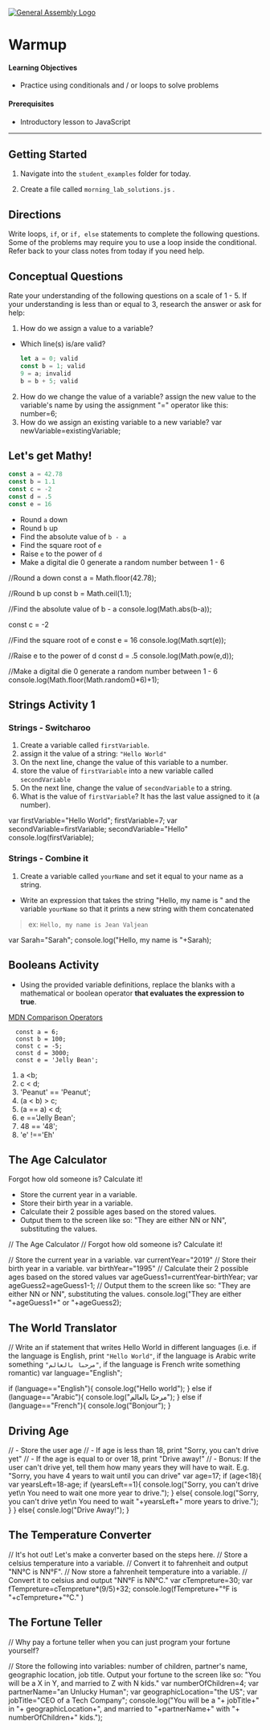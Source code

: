 [![General Assembly Logo](https://camo.githubusercontent.com/1a91b05b8f4d44b5bbfb83abac2b0996d8e26c92/687474703a2f2f692e696d6775722e636f6d2f6b6538555354712e706e67)](https://generalassemb.ly)

# Warmup

#### Learning Objectives

- Practice using conditionals and / or loops to solve problems

#### Prerequisites

- Introductory lesson to JavaScript

---

## Getting Started

1. Navigate into the `student_examples` folder for today.

2. Create a file called `morning_lab_solutions.js` .



## Directions
Write loops, `if`, or `if, else` statements to complete the following questions. Some of the problems may require you to use a loop inside the conditional. Refer back to your class notes from today if you need help.

## Conceptual Questions

Rate your understanding of the following questions on a scale of 1 - 5. If your understanding is less than or equal to 3, research the answer or ask for help:

1. How do we assign a value to a variable?
  - Which line(s) is/are valid?

    ```js
    let a = 0; valid
    const b = 1; valid
    9 = a; invalid
    b = b + 5; valid
    ```

2. How do we change the value of a variable?
assign the new value to the variable's name by using the assignment "=" operator like this:
number=6;
3. How do we assign an existing variable to a new variable?
var newVariable=existingVariable;

## Let's get Mathy!

```js
const a = 42.78
const b = 1.1
const c = -2
const d = .5
const e = 16
```

- Round `a` down
- Round `b` up
- Find the absolute value of `b - a`
- Find the square root of `e`
- Raise `e` to the power of `d`
- Make a digital die 0 generate a random number between 1 - 6 

//Round a down
const a = Math.floor(42.78);

//Round b up
const b = Math.ceil(1.1);

//Find the absolute value of b - a
console.log(Math.abs(b-a));

const c = -2

//Find the square root of e
const e = 16
console.log(Math.sqrt(e));

//Raise e to the power of d
const d = .5
console.log(Math.pow(e,d));

//Make a digital die 0 generate a random number between 1 - 6
console.log(Math.floor(Math.random()*6)+1);

## Strings Activity 1

### Strings - Switcharoo
1. Create a variable called `firstVariable`.
1. assign it the value of a string: `"Hello World"`
1. On the next line, change the value of this variable to a number.
1. store the value of `firstVariable` into a new variable called `secondVariable`
1. On the next line, change the value of `secondVariable` to a string.
1. What is the value of `firstVariable`? It has the last value assigned to it (a number).

var firstVariable="Hello World";
firstVariable=7;
var secondVariable=firstVariable;
secondVariable="Hello"
console.log(firstVariable);

### Strings - Combine it
1. Create a variable called `yourName` and set it equal to your name as a string.
  - Write an expression that takes the string "Hello, my name is " and the variable `yourName` so that it prints a new string with them concatenated

>ex: `Hello, my name is Jean Valjean`

var Sarah="Sarah";
console.log("Hello, my name is "+Sarah);

## Booleans Activity
- Using the provided variable definitions, replace the blanks with a mathematical or boolean operator **that evaluates the expression to true**.

[MDN Comparison Operators](https://developer.mozilla.org/en-US/docs/Web/JavaScript/Reference/Operators/Comparison_Operators)

```
  const a = 6;
  const b = 100;
  const c = -5;
  const d = 3000;
  const e = 'Jelly Bean';
```

1.  a <b;
1.  c < d;
1.  'Peanut' == 'Peanut';
1.  (a < b) > c;
1.  (a == a) < d;
1.  e =='Jelly Bean';
1.  48 == '48';
1. 'e' !=='Eh'

## The Age Calculator

Forgot how old someone is? Calculate it!

- Store the current year in a variable.
- Store their birth year in a variable.
- Calculate their 2 possible ages based on the stored values.
- Output them to the screen like so: "They are either NN or NN", substituting the values.

// The Age Calculator
// Forgot how old someone is? Calculate it!

// Store the current year in a variable.
var currentYear="2019"
// Store their birth year in a variable.
var birthYear="1995"
// Calculate their 2 possible ages based on the stored values
var ageGuess1=currentYear-birthYear;
var ageGuess2=ageGuess1-1;
// Output them to the screen like so: "They are either NN or NN", substituting the values.
console.log("They are either "+ageGuess1+" or "+ageGuess2);

## The World Translator
// Write an if statement that writes Hello World in different languages (i.e. if the language is English, print `"Hello World"`, if the language is Arabic write something `"مرحبا بالعالم"`, if the language is French write something romantic)
var language="English";

if (language=="English"){
  console.log("Hello world");
}
else if (language=="Arabic"){
  console.log("مرحبًا بالعالم");
}
else if (language=="French"){
  console.log("Bonjour");
}

 ## Driving Age
// - Store the user age
// - If age is less than 18, print "Sorry, you can't drive yet"
// - If the age is equal to or over 18, print "Drive away!"
// - Bonus: If the user can't drive yet, tell them how many years they will have to wait. E.g. "Sorry, you have 4 years to wait until you can drive"
var age=17;
if (age<18){
  var yearsLeft=18-age;
  if (yearsLeft==1){
  console.log("Sorry, you can't drive yet\n You need to wait one more year to drive.");
  }
  else{
      console.log("Sorry, you can't drive yet\n You need to wait "+yearsLeft+" more years to drive.");
  }
}
else{
  consle.log("Drive Away!");
}

## The Temperature Converter
// It's hot out! Let's make a converter based on the steps here.
// Store a celsius temperature into a variable.
// Convert it to fahrenheit and output "NN°C is NN°F".
// Now store a fahrenheit temperature into a variable.
// Convert it to celsius and output "NN°F is NN°C."
var cTempreture=30;
var fTempreture=cTempreture*(9/5)+32;
console.log(fTempreture+"°F is "+cTempreture+"°C." )

## The Fortune Teller
// Why pay a fortune teller when you can just program your fortune yourself?

// Store the following into variables: number of children, partner's name, geographic location, job title. Output your fortune to the screen like so: "You will be a X in Y, and married to Z with N kids."
var numberOfChildren=4;
var partnerName="an Unlucky Human";
var geographicLocation="the US";
var jobTitle="CEO of a Tech Company";
console.log("You will be a "+ jobTitle+" in "+ geographicLocation+", and married to "+partnerName+" with "+ numberOfChildren+" kids.");
